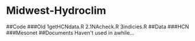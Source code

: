 # Midwest-Hydroclim
##Code
  ###Old
  1getHCNdata.R
  2.1NAcheck.R
  3indicies.R
##Data
  ###HCN
  ###Mesonet
##Documents
  Haven't used in awhile...
